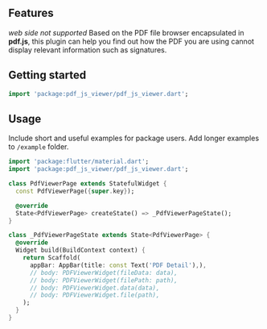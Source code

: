 ## Features
_web side not supported_
Based on the PDF file browser encapsulated in **pdf.js**, this plugin can help you find out how the PDF you are using cannot display relevant information such as signatures.

## Getting started

```dart
import 'package:pdf_js_viewer/pdf_js_viewer.dart';
```

## Usage

Include short and useful examples for package users. Add longer examples
to `/example` folder.

```dart
import 'package:flutter/material.dart';
import 'package:pdf_js_viewer/pdf_js_viewer.dart';

class PdfViewerPage extends StatefulWidget {
  const PdfViewerPage({super.key});

  @override
  State<PdfViewerPage> createState() => _PdfViewerPageState();
}

class _PdfViewerPageState extends State<PdfViewerPage> {
  @override
  Widget build(BuildContext context) {
    return Scaffold(
      appBar: AppBar(title: const Text('PDF Detail'),),
      // body: PDFViewerWidget(fileData: data),
      // body: PDFViewerWidget(filePath: path),
      // body: PDFViewerWidget.data(data),
      // body: PDFViewerWidget.file(path),
    );
  }
}

```
